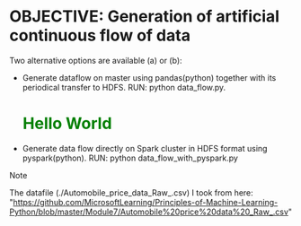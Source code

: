 # OBJECTIVE: Generation of artificial continuous flow of data
Two alternative options are available (a) or (b): 
* Generate dataflow on master using pandas(python) together with its periodical transfer to HDFS. RUN: python data_flow.py. <h1 style="color:green;">Hello World</h1>
* Generate data flow directly on Spark cluster in HDFS format using pyspark(python). RUN: python data_flow_with_pyspark.py
> [!NOTE]
The datafile (./Automobile_price_data_Raw_.csv) I took from here: "https://github.com/MicrosoftLearning/Principles-of-Machine-Learning-Python/blob/master/Module7/Automobile%20price%20data%20_Raw_.csv"

